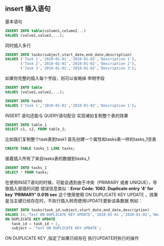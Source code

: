 ## insert 插入语句
基本语句
```sql
INSERT INTO table(column1,column2...)
VALUES (value1,value2,...);
```

同时插入多行
```sql
INSERT INTO tasks(subject,start_date,end_date,description)
VALUES ('Task 1','2010-01-01','2010-01-02','Description 1'),
       ('Task 2','2010-01-01','2010-01-02','Description 2'),
       ('Task 3','2010-01-01','2010-01-02','Description 3');
```
如果你完整的插入每个字段，则可以省略掉 申明字段
```sql
INSERT INTO table
VALUES (value1,value2,...);
```
```sql
INSERT INTO tasks 
VALUES ('Task 1','2010-01-01','2010-01-02','Description 1');
```

INSERT 语句还能与 QUERY语句配合 实现诸如复制整个表的效果
```sql
INSERT INTO table_1
SELECT c1, c2, FROM table_2;
```
比如我们复制整个task表到task1
首先创建一个属性和tasks表一样的tasks_1空表
```sql
CREATE TABLE tasks_1 LIKE tasks;
```
接着插入所有了来自tasks表的数据到tasks_1
```sql
INSERT INTO tasks_1
SELECT * FROM tasks;
```


在使用INSET语句的时候，可能会遇到由于冲突（PRIMIARY 或者 UNIQUE），导致插入报错的问题
错误信息类似：**Error Code: 1062. Duplicate entry '4' for key 'PRIMARY' 0.016 sec**
这个使用使用 ON DUPLICATE KEY UPDATE ，效果是当主键已经存在时，不执行插入转而使用UPDATE更新该条数据
例如：
```sql
INSERT INTO tasks(task_id,subject,start_date,end_date,description)
VALUES (4,'Test ON DUPLICATE KEY UPDATE','2010-01-01','2010-01-02','Next Priority')
ON DUPLICATE KEY UPDATE 
   task_id = task_id + 1, 
   subject = 'Test ON DUPLICATE KEY UPDATE';
```
ON DUPLICATE KEY ,指定了如果已经存在 执行UPDATE时执行的操作
